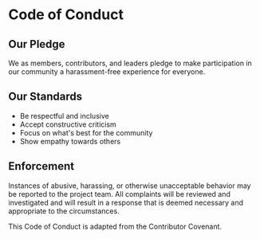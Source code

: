 # Code of Conduct

## Our Pledge

We as members, contributors, and leaders pledge to make participation in our community a harassment-free experience for everyone.

## Our Standards

* Be respectful and inclusive
* Accept constructive criticism
* Focus on what's best for the community
* Show empathy towards others

## Enforcement

Instances of abusive, harassing, or otherwise unacceptable behavior may be reported to the project team. All complaints will be reviewed and investigated and will result in a response that is deemed necessary and appropriate to the circumstances.

This Code of Conduct is adapted from the Contributor Covenant.
